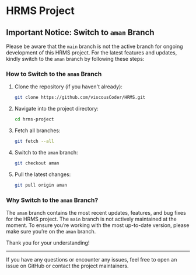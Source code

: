 
# HRMS Project

## Important Notice: Switch to `aman` Branch

Please be aware that the `main` branch is not the active branch for ongoing development of this HRMS project. For the latest features and updates, kindly switch to the `aman` branch by following these steps:

### How to Switch to the `aman` Branch

1. Clone the repository (if you haven't already):
    ```bash
    git clone https://github.com/viscousCoder/HRMS.git
    ```

2. Navigate into the project directory:
    ```bash
    cd hrms-project
    ```

3. Fetch all branches:
    ```bash
    git fetch --all
    ```

4. Switch to the `aman` branch:
    ```bash
    git checkout aman
    ```

5. Pull the latest changes:
    ```bash
    git pull origin aman
    ```

### Why Switch to the `aman` Branch?

The `aman` branch contains the most recent updates, features, and bug fixes for the HRMS project. The `main` branch is not actively maintained at the moment. To ensure you’re working with the most up-to-date version, please make sure you’re on the `aman` branch.

Thank you for your understanding!

---
If you have any questions or encounter any issues, feel free to open an issue on GitHub or contact the project maintainers.
